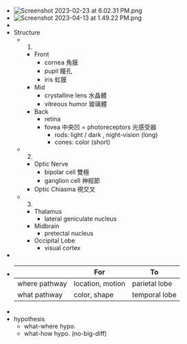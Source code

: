 - ![Screenshot 2023-02-23 at 6.02.31 PM.png](Screenshot_2023-02-23_at_6.02.31_PM_1677146555433_0.png)
- ![Screenshot 2023-04-13 at 1.49.22 PM.png](Screenshot_2023-04-13_at_1.49.22_PM_1681364968867_0.png)
-
- Structure
	- 1.
		- Front
			- cornea 角膜
			- pupil 瞳孔
			- iris 虹膜
		- Mid
			- crystalline lens 水晶體
			- vitreous humor 玻璃體
		- Back
			- retina
			- fovea 中央凹 = photoreceptors 光感受器
				- rods: light / dark , night-vision (long)
				- cones: color (short)
	- 2.
		- Optic Nerve
			- bipolar cell 雙極
			- ganglion cell 神經節
		- Optic Chiasma 視交叉
	- 3.
		- Thalamus
			- lateral geniculate nucleus
		- Midbrain
			- pretectal nucleus
		- Occipital Lobe
			- visual cortex
- 
- ||For|To|
  |---|---|---|
  |where pathway|location, motion|parietal lobe|
  |what pathway|color, shape|temporal lobe|
-
- hypothesis
	- what-where hypo.
	- what-how hypo. (no-big-diff)